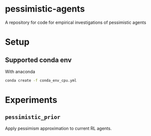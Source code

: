 # pessimistic-agents
A repository for code for empirical investigations of pessimistic agents

# Setup

## Supported conda env

With anaconda

```bash
conda create -f conda_env_cpu.yml
```

# Experiments

## `pessimistic_prior`

Apply pessimism approximation to current RL agents.

